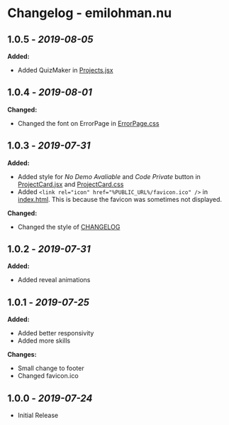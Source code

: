 # Changelog - emilohman.nu
## 1.0.5 - _2019-08-05_
**Added:**
- Added QuizMaker in [Projects.jsx](src/components/Projects/Projects.jsx)

## 1.0.4 - _2019-08-01_
**Changed:**
- Changed the font on ErrorPage in [ErrorPage.css](src/components/ErrorPage/ErrorPage.css)

## 1.0.3 - _2019-07-31_
**Added:**
- Added style for _No Demo Avaliable_ and _Code Private_ button in [ProjectCard.jsx](src/components/ProjectCard/ProjectCard.jsx) and [ProjectCard.css](src/components/ProjectCard/ProjectCard.css)
- Added `<link rel="icon" href="%PUBLIC_URL%/favicon.ico" />` in [index.html](public/index.html). This is because the favicon was sometimes not displayed.

**Changed:**
- Changed the style of [CHANGELOG](CHANGELOG.md)

## 1.0.2 - _2019-07-31_
**Added:**
- Added reveal animations

## 1.0.1 - _2019-07-25_
**Added:**
- Added better responsivity
- Added more skills

**Changes:**
- Small change to footer
- Changed favicon.ico

## 1.0.0 - _2019-07-24_
- Initial Release